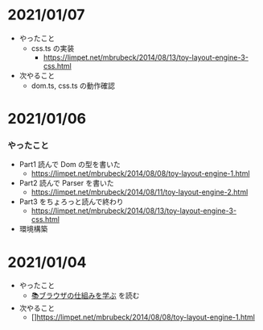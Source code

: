 # 2021/01/07
- やったこと
  - css.ts の実装
    - https://limpet.net/mbrubeck/2014/08/13/toy-layout-engine-3-css.html
- 次やること
  - dom.ts, css.ts の動作確認 
# 2021/01/06
### やったこと
- Part1 読んで Dom の型を書いた
  - https://limpet.net/mbrubeck/2014/08/08/toy-layout-engine-1.html
- Part2 読んで Parser を書いた
  - https://limpet.net/mbrubeck/2014/08/11/toy-layout-engine-2.html
- Part3 をちょろっと読んで終わり
  - https://limpet.net/mbrubeck/2014/08/13/toy-layout-engine-3-css.html
- 環境構築
# 2021/01/04
- やったこと
  - [📚ブラウザの仕組みを学ぶ](https://zenn.dev/silverbirder/articles/e10295948e17ca) を読む
- 次やること
  - []https://limpet.net/mbrubeck/2014/08/08/toy-layout-engine-1.html
